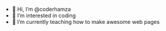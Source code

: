 - 👋 Hi, I’m @coderhamza
- 👀 I’m interested in coding
- 🌱 I’m currently teaching how to make awesome web pages
